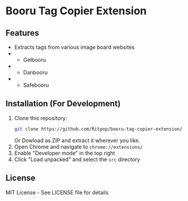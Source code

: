 # Booru Tag Copier Extension
 
## Features
- Extracts tags from various image board websites
- - Gelbooru
- - Danbooru
- - Safebooru


## Installation (For Development)
1. Clone this repository:
   ```bash
   git clone https://github.com/Ritpop/booru-tag-copier-extension/
   ```
   Or Dowload as ZIP and extract it wherever you like.
2. Open Chrome and navigate to `chrome://extensions/`
3. Enable "Developer mode" in the top right
4. Click "Load unpacked" and select the `src` directory

## License
MIT License - See LICENSE file for details
